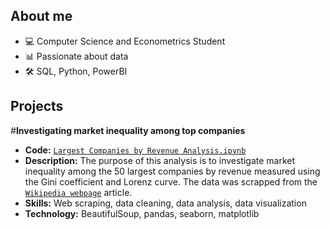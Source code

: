 ## About me
- 💻 Computer Science and Econometrics Student
- 📊 Passionate about data
- 🛠️ SQL, Python, PowerBI
## Projects
#**Investigating market inequality among top companies**<br>
- **Code:** [`Largest Companies by Revenue Analysis.ipynb`](https://github.com/pjurus/Portfolio/blob/main/Projects/Python/Largest%20Companies%20by%20Revenue%20Analysis.ipynb)
- **Description:** The purpose of this analysis is to investigate market inequality among the 50 largest companies by revenue measured using the Gini coefficient and Lorenz curve. The data was scrapped from the [`Wikipedia webpage`](https://en.wikipedia.org/wiki/List_of_largest_companies_by_revenue) article.
- **Skills:** Web scraping, data cleaning, data analysis, data visualization
- **Technology:** BeautifulSoup, pandas, seaborn, matplotlib



